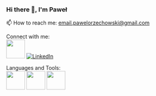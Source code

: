 ### Hi there 👋, I'm Paweł

📫 How to reach me: [email.pawelorzechowski@gmail.com](mailto:email.pawelorzechowski@gmail.com)

Connect with me: <br>
<img src="https://github.com/oziesiek/oziesiek/assets/110523018/1580c228-8a7d-4224-96f1-e2f475c90529" width="50" height="50">
[![LinkedIn](https://github.com/oziesiek/oziesiek/assets/110523018/1580c228-8a7d-4224-96f1-e2f475c90529)](https://linkedin.com/in/paweł-orzechowski-396a7425a)


Languages and Tools: <br>
<img src="https://github.com/oziesiek/oziesiek/assets/110523018/c7d26ea9-e64e-45b9-aed1-01d47cc30b9c" width="50" height="50">
<img src="https://github.com/oziesiek/oziesiek/assets/110523018/91d7056f-d8b3-4e26-ab23-15fca58ceb81" width="50" height="50">
<img src="https://github.com/oziesiek/oziesiek/assets/110523018/9890b6d2-0cf1-40b9-a533-5ef7b99fd133" width="50" height="50">



<!--
**oziesiek/oziesiek** is a ✨ _special_ ✨ repository because its `README.md` (this file) appears on your GitHub profile.

Here are some ideas to get you started:

- 🔭 I’m currently working on ...
- 🌱 I’m currently learning ...
- 👯 I’m looking to collaborate on ...
- 🤔 I’m looking for help with ...
- 💬 Ask me about ...
-  ...
- 😄 Pronouns: ...
- ⚡ Fun fact: ...
-->
